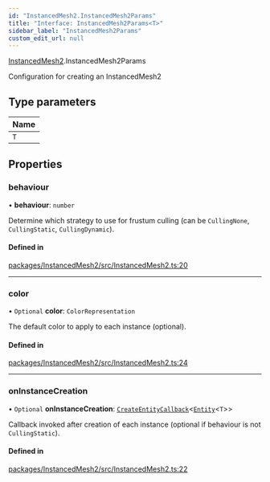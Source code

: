 ```yaml
---
id: "InstancedMesh2.InstancedMesh2Params"
title: "Interface: InstancedMesh2Params<T>"
sidebar_label: "InstancedMesh2Params"
custom_edit_url: null
---
```


[InstancedMesh2](../namespaces/InstancedMesh2.md).InstancedMesh2Params

Configuration for creating an InstancedMesh2

## Type parameters

| Name |
| :------ |
| `T` |

## Properties

### behaviour

• **behaviour**: `number`

Determine which strategy to use for frustum culling (can be `CullingNone`, `CullingStatic`, `CullingDynamic`).

#### Defined in

[packages/InstancedMesh2/src/InstancedMesh2.ts:20](https://github.com/agargaro/three.ez/blob/0027204/packages/InstancedMesh2/src/InstancedMesh2.ts#L20)

___

### color

• `Optional` **color**: `ColorRepresentation`

The default color to apply to each instance (optional).

#### Defined in

[packages/InstancedMesh2/src/InstancedMesh2.ts:24](https://github.com/agargaro/three.ez/blob/0027204/packages/InstancedMesh2/src/InstancedMesh2.ts#L24)

___

### onInstanceCreation

• `Optional` **onInstanceCreation**: [`CreateEntityCallback`](../namespaces/InstancedMesh2.md#createentitycallback)<[`Entity`](../namespaces/InstancedMesh2.md#entity)<`T`\>\>

Callback invoked after creation of each instance (optional if behaviour is not `CullingStatic`).

#### Defined in

[packages/InstancedMesh2/src/InstancedMesh2.ts:22](https://github.com/agargaro/three.ez/blob/0027204/packages/InstancedMesh2/src/InstancedMesh2.ts#L22)
